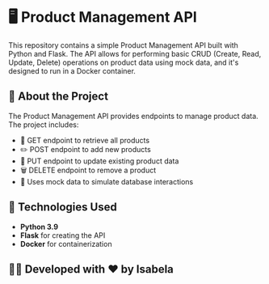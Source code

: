 # 🖥️ Product Management API

This repository contains a simple Product Management API built with Python and Flask. The API allows for performing basic CRUD (Create, Read, Update, Delete) operations on product data using mock data, and it's designed to run in a Docker container.

## 📌 About the Project

The Product Management API provides endpoints to manage product data. The project includes:

- 🚀 GET endpoint to retrieve all products
- ✏️ POST endpoint to add new products
- 🔄 PUT endpoint to update existing product data
- 🗑️ DELETE endpoint to remove a product
- 💾 Uses mock data to simulate database interactions

## 🚀 Technologies Used

- **Python 3.9**
- **Flask** for creating the API
- **Docker** for containerization

## 👩‍💻 Developed with ❤️ by Isabela
